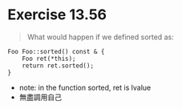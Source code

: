 # Exercise 13.56
> What would happen if we defined sorted as:
  ```
  Foo Foo::sorted() const & {
      Foo ret(*this);
      return ret.sorted();
  }  
  ```
- note: in the function sorted, ret is lvalue
- 無盡調用自己